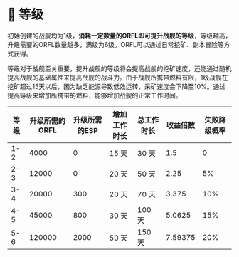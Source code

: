 # 🔢 等级

初始创建的战舰均为1级，**消耗一定数量的ORFL即可提升战舰的等级**，等级越高，升级需要的ORFL数量越多，满级为6级。ORFL可以通过日常挖矿、副本冒险等方式获得。

等级对于战舰至关重要，提升战舰的等级将会提高战舰的挖矿速度，还能通过随机提高战舰的基础属性来提高战舰的战斗力。由于战舰所携带燃料有限，1级战舰在挖矿超过15天以后，因为缺乏能源导致低效运转，采矿速度会下降至10%。通过提高等级来增加所携带的燃料，能够增加战舰的正常工作时间。

| 等级  | 升级所需的ORFL | 升级所需的ESP | 增加工作时长 | 总工作时长 | 收益倍数    | 失败降级概率 |
| --- | --------- | -------- | ------ | ----- | ------- | ------ |
| 1-2 | 4000      | 0        | 15 天   | 30 天  | 1.5     | 0      |
| 2-3 | 12000     | 0        | 20 天   | 50 天  | 2.25    | 5%     |
| 3-4 | 20000     | 300      | 20 天   | 70 天  | 3.375   | 10%    |
| 4-5 | 45000     | 800      | 30 天   | 100 天 | 5.0625  | 15%    |
| 5-6 | 120000    | 2000     | 50 天   | 150 天 | 7.59375 | 20%    |

